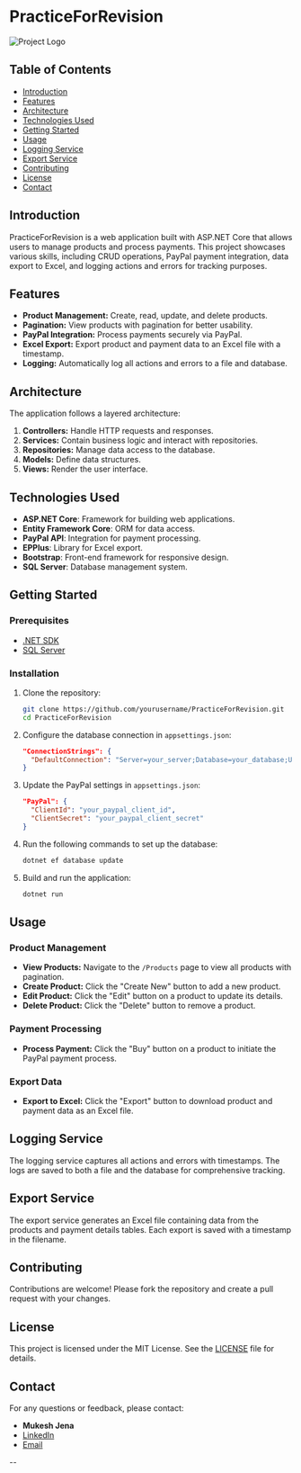 # PracticeForRevision

![Project Logo](path_to_logo_image)

## Table of Contents

- [Introduction](#introduction)
- [Features](#features)
- [Architecture](#architecture)
- [Technologies Used](#technologies-used)
- [Getting Started](#getting-started)
- [Usage](#usage)
- [Logging Service](#logging-service)
- [Export Service](#export-service)
- [Contributing](#contributing)
- [License](#license)
- [Contact](#contact)

## Introduction

PracticeForRevision is a web application built with ASP.NET Core that allows users to manage products and process payments. This project showcases various skills, including CRUD operations, PayPal payment integration, data export to Excel, and logging actions and errors for tracking purposes.

## Features

- **Product Management:** Create, read, update, and delete products.
- **Pagination:** View products with pagination for better usability.
- **PayPal Integration:** Process payments securely via PayPal.
- **Excel Export:** Export product and payment data to an Excel file with a timestamp.
- **Logging:** Automatically log all actions and errors to a file and database.

## Architecture

The application follows a layered architecture:

1. **Controllers:** Handle HTTP requests and responses.
2. **Services:** Contain business logic and interact with repositories.
3. **Repositories:** Manage data access to the database.
4. **Models:** Define data structures.
5. **Views:** Render the user interface.

## Technologies Used

- **ASP.NET Core**: Framework for building web applications.
- **Entity Framework Core**: ORM for data access.
- **PayPal API**: Integration for payment processing.
- **EPPlus**: Library for Excel export.
- **Bootstrap**: Front-end framework for responsive design.
- **SQL Server**: Database management system.

## Getting Started

### Prerequisites

- [.NET SDK](https://dotnet.microsoft.com/download)
- [SQL Server](https://www.microsoft.com/en-us/sql-server/sql-server-downloads)

### Installation

1. Clone the repository:

   ```sh
   git clone https://github.com/yourusername/PracticeForRevision.git
   cd PracticeForRevision
   ```

2. Configure the database connection in `appsettings.json`:

   ```json
   "ConnectionStrings": {
     "DefaultConnection": "Server=your_server;Database=your_database;User Id=your_user;Password=your_password;"
   }
   ```

3. Update the PayPal settings in `appsettings.json`:

   ```json
   "PayPal": {
     "ClientId": "your_paypal_client_id",
     "ClientSecret": "your_paypal_client_secret"
   }
   ```

4. Run the following commands to set up the database:

   ```sh
   dotnet ef database update
   ```

5. Build and run the application:

   ```sh
   dotnet run
   ```

## Usage

### Product Management

- **View Products:** Navigate to the `/Products` page to view all products with pagination.
- **Create Product:** Click the "Create New" button to add a new product.
- **Edit Product:** Click the "Edit" button on a product to update its details.
- **Delete Product:** Click the "Delete" button to remove a product.

### Payment Processing

- **Process Payment:** Click the "Buy" button on a product to initiate the PayPal payment process.

### Export Data

- **Export to Excel:** Click the "Export" button to download product and payment data as an Excel file.

## Logging Service

The logging service captures all actions and errors with timestamps. The logs are saved to both a file and the database for comprehensive tracking.

## Export Service

The export service generates an Excel file containing data from the products and payment details tables. Each export is saved with a timestamp in the filename.

## Contributing

Contributions are welcome! Please fork the repository and create a pull request with your changes.

## License

This project is licensed under the MIT License. See the [LICENSE](LICENSE) file for details.

## Contact

For any questions or feedback, please contact:

- **Mukesh Jena**
- [LinkedIn](https://www.linkedin.com/in/mukeshjena)
- [Email](mailto:muk3shjena@gmail.com)

--
